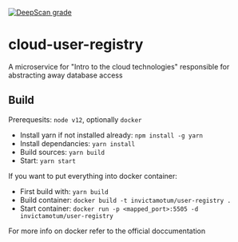 [![DeepScan grade](https://deepscan.io/api/teams/8152/projects/10303/branches/140831/badge/grade.svg)](https://deepscan.io/dashboard#view=project&tid=8152&pid=10303&bid=140831)
# cloud-user-registry
A microservice for "Intro to the cloud technologies" responsible for abstracting away database access

## Build
Prerequesits: `node v12`, optionally `docker`

- Install yarn if not installed already: `npm install -g yarn`
- Install dependancies: `yarn install`
- Build sources: `yarn build`
- Start: `yarn start`

If you want to put everything into docker container:
- First build with: `yarn build`
- Build container: `docker build -t invictamotum/user-registry .`
- Start container: `docker run -p <mapped_port>:5505 -d invictamotum/user-registry`

For more info on docker refer to the official doccumentation
